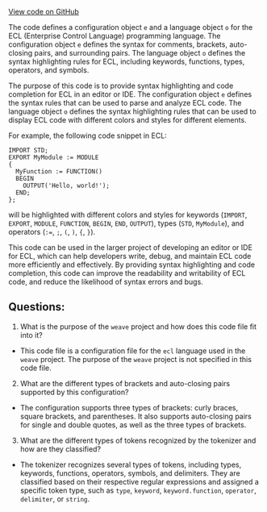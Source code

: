 [View code on GitHub](https://github.com/wandb/weave/weave/frontend/assets/ecl.b0137948.js)

The code defines a configuration object `e` and a language object `o` for the ECL (Enterprise Control Language) programming language. The configuration object `e` defines the syntax for comments, brackets, auto-closing pairs, and surrounding pairs. The language object `o` defines the syntax highlighting rules for ECL, including keywords, functions, types, operators, and symbols.

The purpose of this code is to provide syntax highlighting and code completion for ECL in an editor or IDE. The configuration object `e` defines the syntax rules that can be used to parse and analyze ECL code. The language object `o` defines the syntax highlighting rules that can be used to display ECL code with different colors and styles for different elements.

For example, the following code snippet in ECL:

```
IMPORT STD;
EXPORT MyModule := MODULE
{
  MyFunction := FUNCTION()
  BEGIN
    OUTPUT('Hello, world!');
  END;
};
```

will be highlighted with different colors and styles for keywords (`IMPORT`, `EXPORT`, `MODULE`, `FUNCTION`, `BEGIN`, `END`, `OUTPUT`), types (`STD`, `MyModule`), and operators (`:=`, `;`, `(`, `)`, `{`, `}`).

This code can be used in the larger project of developing an editor or IDE for ECL, which can help developers write, debug, and maintain ECL code more efficiently and effectively. By providing syntax highlighting and code completion, this code can improve the readability and writability of ECL code, and reduce the likelihood of syntax errors and bugs.
## Questions: 
 1. What is the purpose of the `weave` project and how does this code file fit into it?
- This code file is a configuration file for the `ecl` language used in the `weave` project. The purpose of the `weave` project is not specified in this code file.

2. What are the different types of brackets and auto-closing pairs supported by this configuration?
- The configuration supports three types of brackets: curly braces, square brackets, and parentheses. It also supports auto-closing pairs for single and double quotes, as well as the three types of brackets.

3. What are the different types of tokens recognized by the tokenizer and how are they classified?
- The tokenizer recognizes several types of tokens, including types, keywords, functions, operators, symbols, and delimiters. They are classified based on their respective regular expressions and assigned a specific token type, such as `type`, `keyword`, `keyword.function`, `operator`, `delimiter`, or `string`.